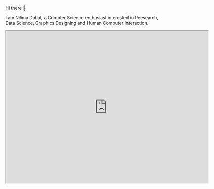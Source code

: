 Hi there 👋


I am Nilima Dahal, a Compter Science enthusiast interested in Reesearch, Data Science, Graphics Designing and Human Computer Interaction.

<!DOCTYPE>
<body>
<iframe src="https://drive.google.com/file/d/1wWhxvhnQgOHa43n4BnVxV1WufI3ITIBT/preview" width="640" height="480"></iframe>

<!--
**niiliimaa/niiliimaa** is a ✨ _special_ ✨ repository because its `README.md` (this file) appears on your GitHub profile.

Here are some ideas to get you started:

- 🔭 I’m currently working on ...
- 🌱 I’m currently learning ...
- 👯 I’m looking to collaborate on ...
- 🤔 I’m looking for help with ...
- 💬 Ask me about ...
- 📫 How to reach me: ...
- 😄 Pronouns: ...
- ⚡ Fun fact: ...
-->
